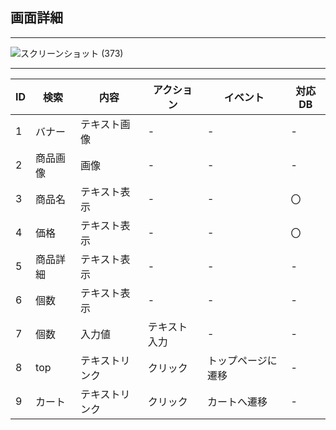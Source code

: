 ## 画面詳細
---
![スクリーンショット (373)](https://user-images.githubusercontent.com/83048171/136469363-b3027865-4bf4-44af-8df5-32cff031543c.png)

---
|ID|検索|内容|アクション|イベント|対応DB|
|--|----|---|---------|--------|-----|
|1|バナー|テキスト画像|-|-|-|
|2|商品画像|画像|-|-|-|
|3|商品名|テキスト表示|-|-|〇|
|4|価格|テキスト表示|-|-|〇|
|5|商品詳細|テキスト表示|-|-|-|
|6|個数|テキスト表示|-|-|-|
|7|個数|入力値|テキスト入力|-|-|-|
|8|top|テキストリンク|クリック|トップページに遷移|-|
|9|カート|テキストリンク|クリック|カートへ遷移|-|
